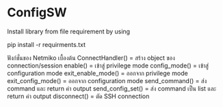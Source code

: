# ConfigSW
Install library from file requirement by using 

pip install -r requirments.txt

ฟังก์ชั่นของ Netmiko เบื้องต้น
ConnectHandler() = สร้าง object ของ connection/session
enable() = เข้าสู่ privilege mode
config_mode() = เข้าสู่ configuration mode
exit_enable_mode() = ออกจาก privilege mode
exit_config_mode() = ออกจาก configuration mode
send_command() = ส่ง command และ return ค่า output
send_config_set() = ส่ง command เป็น list และ return ค่า output
disconnect() = ตัด SSH connection
